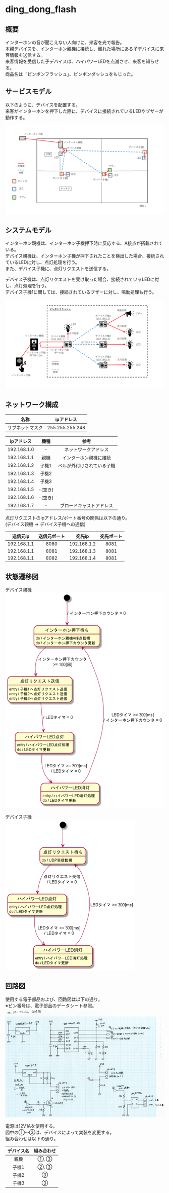 # ding_dong_flash

## 概要

インターホンの音が聞こえない人向けに、来客を光で報告。  
本親デバイスを、インターホン親機に接続し、離れた場所にある子デバイスに来客情報を送信する。  
来客情報を受信した子デバイスは、ハイパワーLEDを点滅させ、来客を知らせる。  
商品名は「ピンポンフラッシュ」、ピンポンダッシュをもじった。  


## サービスモデル

以下のように、デバイスを配置する。  
来客がインターホンを押下した際に、デバイスに接続されているLEDやブザーが動作する。   

![設置位置](./data/設置位置.PNG)


## システムモデル

インターホン親機は、インターホン子機押下時に反応する、A接点が搭載されている。  
デバイス親機は、インターホン子機が押下されたことを検出した場合、接続されているLEDに対し、点灯処理を行う。  
また、デバイス子機に、点灯リクエストを送信する。  

デバイス子機は、点灯リクエストを受け取った場合、接続されているLEDに対し、点灯処理を行う。  
デバイス子機1に関しては、接続されているブザーに対し、鳴動処理も行う。  

![システムモデル](./data/システムモデル.PNG)  


## ネットワーク構成

| 名称             | ipアドレス      |
| :--------------: | :-------------: |
| サブネットマスク | 255.255.255.248 |

| ipアドレス  | 機種    | 参考                       |
| :---------: | :-----: | :------------------------: |
| 192.168.1.0 | -       | ネットワークアドレス       |
| 192.168.1.1 | 親機    | インターホン親機に接続     |
| 192.168.1.2 | 子機1   | ベルが外付けされている子機 |
| 192.168.1.3 | 子機2   |                            |
| 192.168.1.4 | 子機3   |                            |
| 192.168.1.5 | -(空き) |                            |
| 192.168.1.6 | -(空き) |                            |
| 192.168.1.7 | -       | ブロードキャストアドレス   |


点灯リクエストのipアドレス/ポート番号の関係は以下の通り。  
(デバイス親機 -> デバイス子機への通信)  

| 送信元ip    | 送信元ポート | 宛先ip      | 宛先ポート |
| :---------: | :----------: | :---------: | :--------: |
| 192.168.1.1 | 8080         | 192.168.1.2 | 8081       |
| 192.168.1.1 | 8081         | 192.168.1.3 | 8081       |
| 192.168.1.1 | 8082         | 192.168.1.4 | 8081       |


## 状態遷移図

デバイス親機  
![デバイス親機_状態遷移図](./out/data/StateTransitionDiagram_leader/StateTransitionDiagram_leader.png)

デバイス子機  
![デバイス子機_状態遷移図](./out/data/StateTransitionDiagram_follower/StateTransitionDiagram_leader.png)


## 回路図

使用する電子部品および、回路図は以下の通り。  
※ピン番号は、電子部品のデータシート参照。  
![デバイス親機_状態遷移図](./data/回路図.png)  

電源は12V1Aを使用する。  
図中の①〜③は、デバイスによって実装を変更する。  
組み合わせは以下の通り。  

| デバイス名 | 組み合わせ |
| :--------: | :--------: |
| 親機       | ①, ③     |
| 子機1      | ②, ③     |
| 子機2      | ③         |
| 子機3      | ③         |
